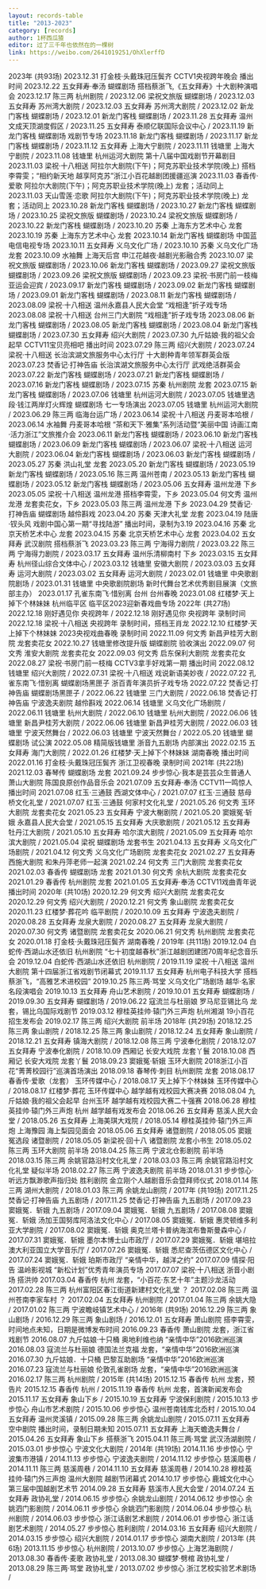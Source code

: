 ```yaml
---
layout: records-table
title: "2013-2023"
category: [records]
author: 1杯西瓜猹
editor: 过了三千年也依然在的一棵树
link: https://weibo.com/2641019251/OhXlerffD
---
```


<tr>
<td colspan="4" style="text-align: left;" class="font-weight-bold text-danger">2023年 (共93场)</td>
<tr>

<tr>
<td>2023.12.31</td>
<td>打金枝·头戴珠冠压鬓齐</td>
<td>CCTV1央视跨年晚会</td>
<td>播出时间</td>
</tr>

<tr>
<td>2023.12.22</td>
<td>五女拜寿·奉汤</td>
<td>蝴蝶剧场</td>
<td>搭档蔡浙飞,《五女拜寿》十大剧种演唱会</td>
</tr>

<tr>
<td>2023.12.17</td>
<td>陈三两</td>
<td>杭州剧院</td>
<td>/</td>
</tr>

<tr>
<td>2023.12.06</td>
<td>梁祝文旅版</td>
<td>蝴蝶剧场</td>
<td>/</td>
</tr>

<tr>
<td>2023.12.03</td>
<td>五女拜寿</td>
<td>苏州湾大剧院</td>
<td>/</td>
</tr>

<tr>
<td>2023.12.03</td>
<td>五女拜寿</td>
<td>苏州湾大剧院</td>
<td>/</td>
</tr>

<tr>
<td>2023.12.02</td>
<td>新龙门客栈</td>
<td>蝴蝶剧场</td>
<td>/</td>
</tr>

<tr>
<td>2023.12.01</td>
<td>新龙门客栈</td>
<td>蝴蝶剧场</td>
<td>/</td>
</tr>

<tr>
<td>2023.11.28</td>
<td>五女拜寿</td>
<td>温州文成天顶湖度假区</td>
<td>/</td>
</tr>

<tr>
<td>2023.11.25</td>
<td>五女拜寿</td>
<td>泰顺亿联国际会议中心</td>
<td>/</td>
</tr>

<tr>
<td>2023.11.19</td>
<td>新龙门客栈</td>
<td>蝴蝶剧场</td>
<td>戏剧节专场</td>
</tr>

<tr>
<td>2023.11.18</td>
<td>新龙门客栈</td>
<td>蝴蝶剧场</td>
<td>/</td>
</tr>

<tr>
<td>2023.11.17</td>
<td>新龙门客栈</td>
<td>蝴蝶剧场</td>
<td>/</td>
</tr>

<tr>
<td>2023.11.12</td>
<td>五女拜寿</td>
<td>上海大宁剧院</td>
<td>/</td>
</tr>

<tr>
<td>2023.11.11</td>
<td>钱塘里</td>
<td>上海大宁剧院</td>
<td>/</td>
</tr>

<tr>
<td>2023.11.08</td>
<td>钱塘里</td>
<td>杭州运河大剧院</td>
<td>第十八届中国戏剧节开幕剧目</td>
</tr>

<tr>
<td>2023.11.03</td>
<td>梁祝·十八相送</td>
<td>阿拉尔大剧院(下午)；阿克苏职业技术学院(晚上)</td>
<td>搭档李霄雯；“相约新天地 越享阿克苏”浙江小百花越剧团援疆巡演</td>
</tr>

<tr>
<td>2023.11.03</td>
<td>春香传·爱歌</td>
<td>阿拉尔大剧院(下午)；阿克苏职业技术学院(晚上)</td>
<td>龙套；活动同上</td>
</tr>

<tr>
<td>2023.11.03</td>
<td>天山雪莲·恋歌</td>
<td>阿拉尔大剧院(下午)；阿克苏职业技术学院(晚上)</td>
<td>龙套；活动同上</td>
</tr>

<tr>
<td>2023.10.28</td>
<td>新龙门客栈</td>
<td>蝴蝶剧场</td>
<td>/</td>
</tr>

<tr>
<td>2023.10.27</td>
<td>新龙门客栈</td>
<td>蝴蝶剧场</td>
<td>/</td>
</tr>

<tr>
<td>2023.10.25</td>
<td>梁祝文旅版</td>
<td>蝴蝶剧场</td>
<td>/</td>
</tr>

<tr>
<td>2023.10.24</td>
<td>梁祝文旅版</td>
<td>蝴蝶剧场</td>
<td>/</td>
</tr>

<tr>
<td>2023.10.22</td>
<td>新龙门客栈</td>
<td>蝴蝶剧场</td>
<td>/</td>
</tr>

<tr>
<td>2023.10.20</td>
<td>苏秦</td>
<td>上海东方艺术中心</td>
<td>龙套</td>
</tr>

<tr>
<td>2023.10.19</td>
<td>苏秦</td>
<td>上海东方艺术中心</td>
<td>龙套</td>
</tr>

<tr>
<td>2023.10.14</td>
<td>新龙门客栈</td>
<td>蝴蝶剧场</td>
<td>中国蓝电信电视专场</td>
</tr>

<tr>
<td>2023.10.11</td>
<td>五女拜寿</td>
<td>义乌文化广场</td>
<td>/</td>
</tr>

<tr>
<td>2023.10.10</td>
<td>苏秦</td>
<td>义乌文化广场</td>
<td>龙套</td>
</tr>

<tr>
<td>2023.10.09</td>
<td>水袖舞</td>
<td>上海天后宫</td>
<td>申江花越夜·越剧光影融合秀</td>
</tr>

<tr>
<td>2023.10.07</td>
<td>梁祝文旅版</td>
<td>蝴蝶剧场</td>
<td>/</td>
</tr>

<tr>
<td>2023.10.06</td>
<td>新龙门客栈</td>
<td>蝴蝶剧场</td>
<td>/</td>
</tr>

<tr>
<td>2023.09.27</td>
<td>梁祝文旅版</td>
<td>蝴蝶剧场</td>
<td>/</td>
</tr>

<tr>
<td>2023.09.26</td>
<td>梁祝文旅版</td>
<td>蝴蝶剧场</td>
<td>/</td>
</tr>

<tr>
<td>2023.09.23</td>
<td>梁祝·书房门前一枝梅</td>
<td>亚运会迎宾</td>
<td>/</td>
</tr>

<tr>
<td>2023.09.17</td>
<td>新龙门客栈</td>
<td>蝴蝶剧场</td>
<td>/</td>
</tr>

<tr>
<td>2023.09.02</td>
<td>新龙门客栈</td>
<td>蝴蝶剧场</td>
<td>/</td>
</tr>

<tr>
<td>2023.09.01</td>
<td>新龙门客栈</td>
<td>蝴蝶剧场</td>
<td>/</td>
</tr>

<tr>
<td>2023.08.11</td>
<td>新龙门客栈</td>
<td>蝴蝶剧场</td>
<td>/</td>
</tr>

<tr>
<td>2023.08.09</td>
<td>梁祝·十八相送</td>
<td>温州永嘉县人民大会堂</td>
<td>“戏相逢”折子戏专场</td>
</tr>

<tr>
<td>2023.08.08</td>
<td>梁祝·十八相送</td>
<td>台州三门大剧院</td>
<td>“戏相逢”折子戏专场</td>
</tr>

<tr>
<td>2023.08.06</td>
<td>新龙门客栈</td>
<td>蝴蝶剧场</td>
<td>/</td>
</tr>

<tr>
<td>2023.08.05</td>
<td>新龙门客栈</td>
<td>蝴蝶剧场</td>
<td>/</td>
</tr>

<tr>
<td>2023.08.04</td>
<td>新龙门客栈</td>
<td>蝴蝶剧场</td>
<td>/</td>
</tr>

<tr>
<td>2023.07.30</td>
<td>五女拜寿</td>
<td>绍兴大剧院</td>
<td>/</td>
</tr>

<tr>
<td>2023.07.30</td>
<td>九斤姑娘·我的祖父会起早</td>
<td>CCTV11宝贝亮相吧</td>
<td>播出时间</td>
</tr>

<tr>
<td>2023.07.29</td>
<td>陈三两</td>
<td>绍兴大剧院</td>
<td>/</td>
</tr>

<tr>
<td>2023.07.24</td>
<td>梁祝·十八相送</td>
<td>长治滨湖文旅服务中心太行厅</td>
<td>十大剧种青年领军群英会版</td>
</tr>

<tr>
<td>2023.07.23</td>
<td>焚香记·打神告庙</td>
<td>长治滨湖文旅服务中心太行厅</td>
<td>武戏绝活群英会</td>
</tr>

<tr>
<td>2023.07.22</td>
<td>新龙门客栈</td>
<td>蝴蝶剧场</td>
<td>/</td>
</tr>

<tr>
<td>2023.07.21</td>
<td>新龙门客栈</td>
<td>蝴蝶剧场</td>
<td>/</td>
</tr>

<tr>
<td>2023.07.16</td>
<td>新龙门客栈</td>
<td>蝴蝶剧场</td>
<td>/</td>
</tr>

<tr>
<td>2023.07.15</td>
<td>苏秦</td>
<td>杭州剧院</td>
<td>龙套</td>
</tr>

<tr>
<td>2023.07.15</td>
<td>新龙门客栈</td>
<td>蝴蝶剧场</td>
<td>/</td>
</tr>

<tr>
<td>2023.07.06</td>
<td>钱塘里</td>
<td>杭州运河大剧院</td>
<td>/</td>
</tr>

<tr>
<td>2023.07.05</td>
<td>钱塘里选段·钱江两岸灯火辉煌</td>
<td>蝴蝶剧场</td>
<td>七一专场演出</td>
</tr>

<tr>
<td>2023.07.05</td>
<td>钱塘里</td>
<td>杭州运河大剧院</td>
<td>/</td>
</tr>

<tr>
<td>2023.06.29</td>
<td>陈三两</td>
<td>临海台运广场</td>
<td>/</td>
</tr>

<tr>
<td>2023.06.14</td>
<td>梁祝·十八相送</td>
<td>丹麦哥本哈根</td>
<td>/</td>
</tr>

<tr>
<td>2023.06.14</td>
<td>水袖舞</td>
<td>丹麦哥本哈根</td>
<td>“茶和天下·雅集”系列活动暨“美丽中国 诗画江南·活力浙江”文旅推介会</td>
</tr>

<tr>
<td>2023.06.11</td>
<td>新龙门客栈</td>
<td>蝴蝶剧场</td>
<td>/</td>
</tr>

<tr>
<td>2023.06.10</td>
<td>新龙门客栈</td>
<td>蝴蝶剧场</td>
<td>/</td>
</tr>

<tr>
<td>2023.06.09</td>
<td>新龙门客栈</td>
<td>蝴蝶剧场</td>
<td>/</td>
</tr>

<tr>
<td>2023.06.07</td>
<td>梁祝·十八相送</td>
<td>运河大剧院</td>
<td>/</td>
</tr>

<tr>
<td>2023.06.04</td>
<td>新龙门客栈</td>
<td>蝴蝶剧场</td>
<td>/</td>
</tr>

<tr>
<td>2023.06.03</td>
<td>新龙门客栈</td>
<td>蝴蝶剧场</td>
<td>/</td>
</tr>

<tr>
<td>2023.05.27</td>
<td>苏秦</td>
<td>洪山礼堂</td>
<td>龙套</td>
</tr>

<tr>
<td>2023.05.20</td>
<td>新龙门客栈</td>
<td>蝴蝶剧场</td>
<td>/</td>
</tr>

<tr>
<td>2023.05.19</td>
<td>新龙门客栈</td>
<td>蝴蝶剧场</td>
<td>/</td>
</tr>

<tr>
<td>2023.05.16</td>
<td>陈三两</td>
<td>温州苍南</td>
<td>/</td>
</tr>

<tr>
<td>2023.05.13</td>
<td>新龙门客栈</td>
<td>蝴蝶剧场</td>
<td>/</td>
</tr>

<tr>
<td>2023.05.12</td>
<td>新龙门客栈</td>
<td>蝴蝶剧场</td>
<td>/</td>
</tr>

<tr>
<td>2023.05.06</td>
<td>五女拜寿</td>
<td>温州龙港</td>
<td>下乡</td>
</tr>

<tr>
<td>2023.05.05</td>
<td>梁祝·十八相送</td>
<td>温州龙港</td>
<td>搭档李霄雯，下乡</td>
</tr>

<tr>
<td>2023.05.04</td>
<td>何文秀</td>
<td>温州龙港</td>
<td>龙套卖花女，下乡</td>
</tr>

<tr>
<td>2023.05.03</td>
<td>陈三两</td>
<td>温州龙港</td>
<td>下乡</td>
</tr>

<tr>
<td>2023.04.29</td>
<td>焚香记·打神告庙</td>
<td>蝴蝶剧场</td>
<td>越伶斟戏</td>
</tr>

<tr>
<td>2023.04.20</td>
<td>苏秦</td>
<td>天津大礼堂</td>
<td>龙套</td>
</tr>

<tr>
<td>2023.04.19</td>
<td>陆唐·钗头风</td>
<td>戏剧中国心第一期“寻找陆游”</td>
<td>播出时间，录制为3.19</td>
</tr>

<tr>
<td>2023.04.16</td>
<td>苏秦</td>
<td>北京天桥艺术中心</td>
<td>龙套</td>
</tr>

<tr>
<td>2023.04.15</td>
<td>苏秦</td>
<td>北京天桥艺术中心</td>
<td>龙套</td>
</tr>

<tr>
<td>2023.04.02</td>
<td>五女拜寿</td>
<td>武汉剧院</td>
<td>搭档蔡浙飞</td>
</tr>

<tr>
<td>2023.03.23</td>
<td>陈三两</td>
<td>宁海得力剧院</td>
<td>/</td>
</tr>

<tr>
<td>2023.03.22</td>
<td>陈三两</td>
<td>宁海得力剧院</td>
<td>/</td>
</tr>

<tr>
<td>2023.03.17</td>
<td>五女拜寿</td>
<td>温州乐清柳南村</td>
<td>下乡</td>
</tr>

<tr>
<td>2023.03.15</td>
<td>五女拜寿</td>
<td>杭州径山综合文体中心</td>
<td>/</td>
</tr>

<tr>
<td>2023.03.12</td>
<td>钱塘里</td>
<td>安徽大剧院</td>
<td>/</td>
</tr>

<tr>
<td>2023.03.03</td>
<td>五女拜寿</td>
<td>运河大剧院</td>
<td>/</td>
</tr>

<tr>
<td>2023.03.02</td>
<td>五女拜寿</td>
<td>运河大剧院</td>
<td>/</td>
</tr>

<tr>
<td>2023.02.01</td>
<td>钱塘里</td>
<td>中央歌剧院剧场</td>
<td>/</td>
</tr>

<tr>
<td>2023.01.31</td>
<td>钱塘里</td>
<td>中央歌剧院剧场</td>
<td>新时代舞台艺术优秀剧目展演（文旅部主办）</td>
</tr>

<tr>
<td>2023.01.17</td>
<td>孔雀东南飞·惜别离</td>
<td>台州</td>
<td>台州春晚</td>
</tr>

<tr>
<td>2023.01.08</td>
<td>红楼梦·天上掉下个林妹妹</td>
<td>杭州临平区</td>
<td>临平区2023迎新春戏曲专场</td>
</tr>


<tr>
<td colspan="4" style="text-align: left;" class="font-weight-bold text-danger">2022年 (共27场)</td>
<tr>

<tr>
<td>2022.12.18</td>
<td>刚好遇见你</td>
<td>央视跨年</td>
<td>/</td>
</tr>

<tr>
<td>2022.12.18</td>
<td>刚好遇见你</td>
<td>央视跨年</td>
<td>录制时间</td>
</tr>

<tr>
<td>2022.12.18</td>
<td>梁祝·十八相送</td>
<td>央视跨年</td>
<td>录制时间，搭档王肖龙</td>
</tr>

<tr>
<td>2022.12.10</td>
<td>红楼梦·天上掉下个林妹妹</td>
<td>2023央视戏曲春晚</td>
<td>录制时间</td>
</tr>

<tr>
<td>2022.11.09</td>
<td>何文秀</td>
<td>新昌尹桂芳大剧院</td>
<td>龙套卖花女</td>
</tr>

<tr>
<td>2022.10.27</td>
<td>钱塘里修改提升版</td>
<td>蝴蝶剧院</td>
<td>验收演出</td>
</tr>

<tr>
<td>2022.09.07</td>
<td>何文秀</td>
<td>淮安大剧院</td>
<td>龙套卖花女</td>
</tr>

<tr>
<td>2022.09.03</td>
<td>何文秀</td>
<td>启东保利大剧院</td>
<td>龙套卖花女</td>
</tr>

<tr>
<td>2022.08.27</td>
<td>梁祝·书房门前一枝梅</td>
<td>CCTV3拿手好戏第一期</td>
<td>播出时间</td>
</tr>

<tr>
<td>2022.08.12</td>
<td>钱塘里</td>
<td>绍兴大剧院</td>
<td>/</td>
</tr>

<tr>
<td>2022.07.31</td>
<td>梁祝·十八相送</td>
<td>戏说新语美妙夜</td>
<td>/</td>
</tr>

<tr>
<td>2022.07.22</td>
<td>孔雀东南飞·惜别离</td>
<td>蝴蝶剧场黑匣子</td>
<td>浙百青年演员折子戏专场</td>
</tr>

<tr>
<td>2022.07.22</td>
<td>焚香记·打神告庙</td>
<td>蝴蝶剧场黑匣子</td>
<td>/</td>
</tr>

<tr>
<td>2022.06.22</td>
<td>钱塘里</td>
<td>三门大剧院</td>
<td>/</td>
</tr>

<tr>
<td>2022.06.18</td>
<td>焚香记·打神告庙</td>
<td>宁波逸夫剧院</td>
<td>越伶斟戏</td>
</tr>

<tr>
<td>2022.06.14</td>
<td>钱塘里</td>
<td>义乌文化广场剧院</td>
<td>/</td>
</tr>

<tr>
<td>2022.06.11</td>
<td>钱塘里</td>
<td>杭州大剧院</td>
<td>/</td>
</tr>

<tr>
<td>2022.06.10</td>
<td>钱塘里</td>
<td>杭州大剧院</td>
<td>/</td>
</tr>

<tr>
<td>2022.06.06</td>
<td>钱塘里</td>
<td>新昌尹桂芳大剧院</td>
<td>/</td>
</tr>

<tr>
<td>2022.06.06</td>
<td>钱塘里</td>
<td>新昌尹桂芳大剧院</td>
<td>/</td>
</tr>

<tr>
<td>2022.06.03</td>
<td>钱塘里</td>
<td>宁波天然舞台</td>
<td>/</td>
</tr>

<tr>
<td>2022.06.03</td>
<td>钱塘里</td>
<td>宁波天然舞台</td>
<td>/</td>
</tr>

<tr>
<td>2022.05.20</td>
<td>钱塘里</td>
<td>蝴蝶剧场</td>
<td>试公演</td>
</tr>

<tr>
<td>2022.05.08</td>
<td>精简版钱塘里</td>
<td>浙音九五剧场</td>
<td>内部演出</td>
</tr>

<tr>
<td>2022.02.15</td>
<td>五女拜寿</td>
<td>海门大剧院</td>
<td>/</td>
</tr>

<tr>
<td>2022.01.26</td>
<td>红楼梦·天上掉下个林妹妹</td>
<td>湖南春晚</td>
<td>播出时间</td>
</tr>

<tr>
<td>2022.01.16</td>
<td>打金枝·头戴珠冠压鬓齐</td>
<td>浙江卫视春晚</td>
<td>录制时间</td>
</tr>


<tr>
<td colspan="4" style="text-align: left;" class="font-weight-bold text-danger">2021年 (共22场)</td>
<tr>

<tr>
<td>2021.12.03</td>
<td>春琴传</td>
<td>蝴蝶剧场</td>
<td>龙套</td>
</tr>

<tr>
<td>2021.09.24</td>
<td>步步惊心·我本是芸芸众生普通人</td>
<td>萧山大剧院</td>
<td>陈国良原创作品音乐会</td>
</tr>

<tr>
<td>2021.07.09</td>
<td>五女拜寿·奉汤</td>
<td>CCTV11一鸣惊人</td>
<td>播出时间</td>
</tr>

<tr>
<td>2021.07.08</td>
<td>红玉·三通鼓</td>
<td>西湖文体中心</td>
<td>/</td>
</tr>

<tr>
<td>2021.07.07</td>
<td>红玉·三通鼓</td>
<td>慈母桥文化礼堂</td>
<td>/</td>
</tr>

<tr>
<td>2021.07.07</td>
<td>红玉·三通鼓</td>
<td>何家村文化礼堂</td>
<td>/</td>
</tr>

<tr>
<td>2021.05.26</td>
<td>何文秀</td>
<td>玉环大剧院</td>
<td>龙套卖花女</td>
</tr>

<tr>
<td>2021.05.23</td>
<td>五女拜寿</td>
<td>宁波大榭剧院</td>
<td>/</td>
</tr>

<tr>
<td>2021.05.20</td>
<td>窦娥冤·斩娥</td>
<td>永嘉县人民大会堂</td>
<td>/</td>
</tr>

<tr>
<td>2021.05.15</td>
<td>五女拜寿</td>
<td>大庆歌剧院</td>
<td>/</td>
</tr>

<tr>
<td>2021.05.12</td>
<td>五女拜寿</td>
<td>牡丹江大剧院</td>
<td>/</td>
</tr>

<tr>
<td>2021.05.10</td>
<td>五女拜寿</td>
<td>哈尔滨大剧院</td>
<td>/</td>
</tr>

<tr>
<td>2021.05.09</td>
<td>五女拜寿</td>
<td>哈尔滨大剧院</td>
<td>/</td>
</tr>

<tr>
<td>2021.05.04</td>
<td>梁祝</td>
<td>蝴蝶剧场</td>
<td>龙套书生</td>
</tr>

<tr>
<td>2021.04.13</td>
<td>五女拜寿</td>
<td>义乌文化广场剧院</td>
<td>/</td>
</tr>

<tr>
<td>2021.04.12</td>
<td>何文秀</td>
<td>义乌文化广场剧院</td>
<td>龙套卖花女</td>
</tr>

<tr>
<td>2021.02.27</td>
<td>五女拜寿</td>
<td>西施大剧院</td>
<td>和朱丹萍老师一起演</td>
</tr>

<tr>
<td>2021.02.24</td>
<td>何文秀</td>
<td>三门大剧院</td>
<td>龙套卖花女</td>
</tr>

<tr>
<td>2021.02.03</td>
<td>春香传</td>
<td>蝴蝶剧场</td>
<td>龙套</td>
</tr>

<tr>
<td>2021.01.30</td>
<td>何文秀</td>
<td>余杭大剧院</td>
<td>龙套卖花女</td>
</tr>

<tr>
<td>2021.01.29</td>
<td>春香传</td>
<td>杭州剧院</td>
<td>龙套</td>
</tr>

<tr>
<td>2021.01.05</td>
<td>五女拜寿·奉汤</td>
<td>CCTV11戏曲青年说</td>
<td>播出时间</td>
</tr>


<tr>
<td colspan="4" style="text-align: left;" class="font-weight-bold text-danger">2020年 (共10场)</td>
<tr>

<tr>
<td>2020.12.29</td>
<td>何文秀</td>
<td>绍兴大剧院</td>
<td>龙套卖花女</td>
</tr>

<tr>
<td>2020.12.29</td>
<td>何文秀</td>
<td>绍兴大剧院</td>
<td>/</td>
</tr>

<tr>
<td>2020.12.21</td>
<td>何文秀</td>
<td>象山剧院</td>
<td>龙套卖花女</td>
</tr>

<tr>
<td>2020.11.23</td>
<td>红楼梦·葬花吟</td>
<td>临平剧院</td>
<td>/</td>
</tr>

<tr>
<td>2020.10.09</td>
<td>五女拜寿</td>
<td>宁波逸夫剧院</td>
<td>/</td>
</tr>

<tr>
<td>2020.08.28</td>
<td>五女拜寿</td>
<td>龙泉大剧院</td>
<td>/</td>
</tr>

<tr>
<td>2020.08.27</td>
<td>五女拜寿</td>
<td>龙泉大剧院</td>
<td>/</td>
</tr>

<tr>
<td>2020.07.30</td>
<td>何文秀</td>
<td>诸暨剧院</td>
<td>龙套卖花女</td>
</tr>

<tr>
<td>2020.06.21</td>
<td>何文秀</td>
<td>杭州剧院</td>
<td>龙套卖花女</td>
</tr>

<tr>
<td>2020.01.18</td>
<td>打金枝·头戴珠冠压鬓齐</td>
<td>湖南春晚</td>
<td>/</td>
</tr>


<tr>
<td colspan="4" style="text-align: left;" class="font-weight-bold text-danger">2019年 (共11场)</td>
<tr>

<tr>
<td>2019.12.04</td>
<td>白蛇传·西湖山水还依旧</td>
<td>杭州剧院</td>
<td>“七十初度越春秋”浙江越剧团建团70周年纪念音乐会</td>
</tr>

<tr>
<td>2019.12.04</td>
<td>白蛇传·西湖山水还依旧</td>
<td>杭州剧院</td>
<td>/</td>
</tr>

<tr>
<td>2019.11.19</td>
<td>梁祝·十八相送</td>
<td>温州大剧院</td>
<td>第十四届浙江省戏剧节闭幕式</td>
</tr>

<tr>
<td>2019.11.17</td>
<td>五女拜寿</td>
<td>杭州电子科技大学</td>
<td>搭档蔡浙飞，“高雅艺术进校园”</td>
</tr>

<tr>
<td>2019.10.25</td>
<td>陈三两·骂堂</td>
<td>义乌文化广场剧场</td>
<td>越华·名家名段演唱会</td>
</tr>

<tr>
<td>2019.10.13</td>
<td>五女拜寿</td>
<td>舟山艺术剧院</td>
<td>/</td>
</tr>

<tr>
<td>2019.10.01</td>
<td>五女拜寿</td>
<td>蝴蝶剧场</td>
<td>/</td>
</tr>

<tr>
<td>2019.09.30</td>
<td>五女拜寿</td>
<td>蝴蝶剧场</td>
<td>/</td>
</tr>

<tr>
<td>2019.06.22</td>
<td>寇流兰与杜丽娘</td>
<td>罗马尼亚锡比乌</td>
<td>龙套，锡比乌国际戏剧节</td>
</tr>

<tr>
<td>2019.03.12</td>
<td>穆桂英挂帅·辕门外三声炮</td>
<td>杭州湘湖</td>
<td>19小百花招生发布会</td>
</tr>

<tr>
<td>2019.02.17</td>
<td>陈三两</td>
<td>绍兴大剧院</td>
<td>前半场</td>
</tr>


<tr>
<td colspan="4" style="text-align: left;" class="font-weight-bold text-danger">2018年 (共29场)</td>
<tr>

<tr>
<td>2018.12.25</td>
<td>陈三两</td>
<td>象山剧院</td>
<td>/</td>
</tr>

<tr>
<td>2018.12.25</td>
<td>陈三两</td>
<td>象山剧院</td>
<td>/</td>
</tr>

<tr>
<td>2018.12.24</td>
<td>五女拜寿</td>
<td>象山剧院</td>
<td>/</td>
</tr>

<tr>
<td>2018.12.21</td>
<td>五女拜寿</td>
<td>镇海大剧院</td>
<td>/</td>
</tr>

<tr>
<td>2018.12.08</td>
<td>陈三两</td>
<td>宁波奉化剧院</td>
<td>/</td>
</tr>

<tr>
<td>2018.12.07</td>
<td>五女拜寿</td>
<td>宁波奉化剧院</td>
<td>/</td>
</tr>

<tr>
<td>2018.10.09</td>
<td>西厢记</td>
<td>长安大戏院</td>
<td>龙套丫鬟</td>
</tr>

<tr>
<td>2018.10.08</td>
<td>西厢记</td>
<td>长安大戏院</td>
<td>龙套丫鬟</td>
</tr>

<tr>
<td>2018.09.23</td>
<td>窦娥冤·斩娥</td>
<td>玉环大剧院</td>
<td>2018浙江小百花“菁菁校园行”巡演首场演出</td>
</tr>

<tr>
<td>2018.09.18</td>
<td>春琴传·刺目</td>
<td>杭州剧院</td>
<td>龙套</td>
</tr>

<tr>
<td>2018.08.17</td>
<td>春香传·爱歌（龙套）</td>
<td>玉环传媒中心</td>
<td>/</td>
</tr>

<tr>
<td>2018.08.17</td>
<td>天上掉下个林妹妹</td>
<td>玉环传媒中心</td>
<td>/</td>
</tr>

<tr>
<td>2018.08.17</td>
<td>红楼梦·葬花</td>
<td>玉环传媒中心</td>
<td>越学越有戏校园大赛决赛</td>
</tr>

<tr>
<td>2018.08.04</td>
<td>九斤姑娘·我的祖父会起早</td>
<td>台州玉环</td>
<td>越学越有戏校园大赛二十强赛</td>
</tr>

<tr>
<td>2018.06.28</td>
<td>穆桂英挂帅·辕门外三声炮</td>
<td>杭州</td>
<td>越学越有戏发布会</td>
</tr>

<tr>
<td>2018.06.26</td>
<td>五女拜寿</td>
<td>慈溪人民大会堂</td>
<td>/</td>
</tr>

<tr>
<td>2018.05.26</td>
<td>五女拜寿</td>
<td>上海美琪大戏院</td>
<td>/</td>
</tr>

<tr>
<td>2018.05.14</td>
<td>穆桂英挂帅·辕门外三声炮</td>
<td>上海豫园</td>
<td>海上梨园见面会</td>
</tr>

<tr>
<td>2018.05.06</td>
<td>五女拜寿</td>
<td>诸暨剧院</td>
<td>/</td>
</tr>

<tr>
<td>2018.05.05</td>
<td>窦娥冤选段</td>
<td>诸暨剧院</td>
<td>/</td>
</tr>

<tr>
<td>2018.05.05</td>
<td>新梁祝·回十八</td>
<td>诸暨剧院</td>
<td>龙套小书生</td>
</tr>

<tr>
<td>2018.05.02</td>
<td>陈三两</td>
<td>玉环大剧院</td>
<td>前半场</td>
</tr>

<tr>
<td>2018.04.25</td>
<td>陈三两</td>
<td>宁波北仓影剧院</td>
<td>前半场</td>
</tr>

<tr>
<td>2018.03.15</td>
<td>陈三两</td>
<td>余姚官路沿村文化礼堂</td>
<td>/</td>
</tr>

<tr>
<td>2018.03.03</td>
<td>陈三两</td>
<td>余姚官路沿村文化礼堂</td>
<td>疑似半场</td>
</tr>

<tr>
<td>2018.02.27</td>
<td>陈三两</td>
<td>宁波逸夫剧院</td>
<td>前半场</td>
</tr>

<tr>
<td>2018.01.31</td>
<td>步步惊心·听远方飘渺歌声指归处</td>
<td>胜利剧院</td>
<td>金立刚个人越剧音乐会暨拜师仪式</td>
</tr>

<tr>
<td>2018.01.14</td>
<td>陈三两</td>
<td>湖州大剧院</td>
<td>/</td>
</tr>

<tr>
<td>2018.01.03</td>
<td>陈三两</td>
<td>余姚龙山剧院</td>
<td>/</td>
</tr>


<tr>
<td colspan="4" style="text-align: left;" class="font-weight-bold text-danger">2017年 (共19场)</td>
<tr>

<tr>
<td>2017.11.25</td>
<td>焚香记·打神告庙</td>
<td>九五剧场</td>
<td>/</td>
</tr>

<tr>
<td>2017.11.25</td>
<td>焚香记·打神告庙</td>
<td>九五剧场</td>
<td>/</td>
</tr>

<tr>
<td>2017.09.23</td>
<td>窦娥冤．斩娥</td>
<td>九五剧场</td>
<td>/</td>
</tr>

<tr>
<td>2017.09.04</td>
<td>窦娥冤．斩娥</td>
<td>九五剧场</td>
<td>/</td>
</tr>

<tr>
<td>2017.08.08</td>
<td>窦娥冤．斩娥</td>
<td>汤加王国努库阿洛法文化中心</td>
<td>/</td>
</tr>

<tr>
<td>2017.08.05</td>
<td>窦娥冤．斩娥</td>
<td>惠灵顿维多利亚大学剧院</td>
<td>/</td>
</tr>

<tr>
<td>2017.08.02</td>
<td>窦娥冤．斩娥</td>
<td>奥克兰塔卡普纳海滨布鲁斯曼森中心</td>
<td>/</td>
</tr>

<tr>
<td>2017.07.31</td>
<td>窦娥冤．斩娥</td>
<td>墨尔本博士山市政厅</td>
<td>/</td>
</tr>

<tr>
<td>2017.07.29</td>
<td>窦娥冤．斩娥</td>
<td>堪培拉澳大利亚国立大学音乐厅</td>
<td>/</td>
</tr>

<tr>
<td>2017.07.26</td>
<td>窦娥冤．斩娥</td>
<td>悉尼查茨伍德区文化中心</td>
<td>/</td>
</tr>

<tr>
<td>2017.07.24</td>
<td>窦娥冤．斩娥</td>
<td>珀斯市政厅</td>
<td>“亲情中华，越洋之约”</td>
</tr>

<tr>
<td>2017.07.09</td>
<td>情探·阳告</td>
<td>温岭影视城</td>
<td>“新松计划”优秀青年演员专场</td>
</tr>

<tr>
<td>2017.07.07</td>
<td>梁祝·十八相送</td>
<td>浙音小剧场</td>
<td>搭洪帅</td>
</tr>

<tr>
<td>2017.03.04</td>
<td>春香传</td>
<td>杭州</td>
<td>龙套，“小百花·东艺十年”主题沙龙活动</td>
</tr>

<tr>
<td>2017.02.28</td>
<td>陈三两</td>
<td>杭州富阳区春江街道新建村文化礼堂</td>
<td>？</td>
</tr>

<tr>
<td>2017.02.08</td>
<td>陈三两</td>
<td>温州苍南李家车村</td>
<td>？</td>
</tr>

<tr>
<td>2017.02.04</td>
<td>五女拜寿</td>
<td>杭州剧院</td>
<td>/</td>
</tr>

<tr>
<td>2017.01.04</td>
<td>陈三两</td>
<td>余姚大隐</td>
<td>/</td>
</tr>

<tr>
<td>2017.01.02</td>
<td>陈三两</td>
<td>宁波瞻岐镇艺术中心</td>
<td>/</td>
</tr>


<tr>
<td colspan="4" style="text-align: left;" class="font-weight-bold text-danger">2016年 (共9场)</td>
<tr>

<tr>
<td>2016.12.29</td>
<td>陈三两</td>
<td>象山剧场</td>
<td>/</td>
</tr>

<tr>
<td>2016.12.29</td>
<td>陈三两</td>
<td>象山剧场</td>
<td>/</td>
</tr>

<tr>
<td>2016.12.01</td>
<td>五女拜寿</td>
<td>萧山剧院</td>
<td>搭李霄雯，时间地点未知，日期是微博发布时间</td>
</tr>

<tr>
<td>2016.09.23</td>
<td>春香传</td>
<td>萧山剧院</td>
<td>龙套，浙江省戏剧节</td>
</tr>

<tr>
<td>2016.08.07</td>
<td>九斤姑娘·十只桶</td>
<td>奥地利维也纳</td>
<td>“亲情中华”2016欧洲巡演</td>
</tr>

<tr>
<td>2016.08.03</td>
<td>寇流兰与杜丽娘</td>
<td>德国法兰克福</td>
<td>龙套，“亲情中华”2016欧洲巡演</td>
</tr>

<tr>
<td>2016.07.30</td>
<td>九斤姑娘．十只桶</td>
<td>巴黎互助剧场</td>
<td>“亲情中华”2016欧洲巡演</td>
</tr>

<tr>
<td>2016.07.23</td>
<td>寇流兰与杜丽娘</td>
<td>伦敦孔雀剧场</td>
<td>龙套，“亲情中华”2016欧洲巡演</td>
</tr>

<tr>
<td>2016.02.17</td>
<td>陈三两</td>
<td>杭州剧院</td>
<td>/</td>
</tr>


<tr>
<td colspan="4" style="text-align: left;" class="font-weight-bold text-danger">2015年 (共14场)</td>
<tr>

<tr>
<td>2015.12.15</td>
<td>春香传</td>
<td>杭州</td>
<td>龙套，预告片</td>
</tr>

<tr>
<td>2015.12.15</td>
<td>春香传</td>
<td>杭州</td>
<td>/</td>
</tr>

<tr>
<td>2015.11.19</td>
<td>春香传</td>
<td>杭州</td>
<td>龙套，首演新闻发布会</td>
</tr>

<tr>
<td>2015.11.17</td>
<td>五女拜寿</td>
<td>象山下乡</td>
<td>/</td>
</tr>

<tr>
<td>2015.10.19</td>
<td>五女拜寿</td>
<td>宁波保利剧院</td>
<td>/</td>
</tr>

<tr>
<td>2015.10.13</td>
<td>步步惊心</td>
<td>舟山市艺术剧院</td>
<td>/</td>
</tr>

<tr>
<td>2015.10.06</td>
<td>步步惊心</td>
<td>温州苍南钱库北岙村</td>
<td>/</td>
</tr>

<tr>
<td>2015.10.04</td>
<td>五女拜寿</td>
<td>温州灵溪镇</td>
<td>/</td>
</tr>

<tr>
<td>2015.09.28</td>
<td>陈三两</td>
<td>余姚龙山剧院</td>
<td>/</td>
</tr>

<tr>
<td>2015.07.11</td>
<td>五女拜寿</td>
<td>空中剧院</td>
<td>播出时间，录制日期未知</td>
</tr>

<tr>
<td>2015.07.11</td>
<td>五女拜寿</td>
<td>上海天蟾逸夫舞台</td>
<td>/</td>
</tr>

<tr>
<td>2015.04.26</td>
<td>五女拜寿</td>
<td>象山下乡</td>
<td>搭蔡浙飞</td>
</tr>

<tr>
<td>2015.04.11</td>
<td>陈三两·骂堂</td>
<td>武汉汤湖剧院</td>
<td>/</td>
</tr>

<tr>
<td>2015.03.01</td>
<td>步步惊心</td>
<td>宁波文化大剧院</td>
<td>/</td>
</tr>


<tr>
<td colspan="4" style="text-align: left;" class="font-weight-bold text-danger">2014年 (共19场)</td>
<tr>

<tr>
<td>2014.11.16</td>
<td>步步惊心</td>
<td>宁波集市港镇</td>
<td>/</td>
</tr>

<tr>
<td>2014.11.13</td>
<td>步步惊心</td>
<td>宁波逸夫剧院</td>
<td>/</td>
</tr>

<tr>
<td>2014.11.12</td>
<td>步步惊心</td>
<td>慈溪周巷</td>
<td>/</td>
</tr>

<tr>
<td>2014.11.11</td>
<td>陈三两</td>
<td>慈溪周巷</td>
<td>/</td>
</tr>

<tr>
<td>2014.11.10</td>
<td>五女拜寿</td>
<td>慈溪周巷</td>
<td>/</td>
</tr>

<tr>
<td>2014.10.28</td>
<td>穆桂英挂帅·辕门外三声炮</td>
<td>温州大剧院</td>
<td>越剧节闭幕式</td>
</tr>

<tr>
<td>2014.10.17</td>
<td>步步惊心</td>
<td>鹿城文化中心</td>
<td>第三届中国越剧艺术节</td>
</tr>

<tr>
<td>2014.09.28</td>
<td>五女拜寿</td>
<td>慈溪市人民大会堂</td>
<td>/</td>
</tr>

<tr>
<td>2014.07.24</td>
<td>五女拜寿</td>
<td>政协礼堂</td>
<td>/</td>
</tr>

<tr>
<td>2014.06.15</td>
<td>步步惊心</td>
<td>余姚龙山剧院</td>
<td>/</td>
</tr>

<tr>
<td>2014.06.12</td>
<td>步步惊心</td>
<td>余姚泗门影剧院</td>
<td>/</td>
</tr>

<tr>
<td>2014.06.11</td>
<td>步步惊心</td>
<td>余姚泗门影剧院</td>
<td>/</td>
</tr>

<tr>
<td>2014.06.04</td>
<td>步步惊心</td>
<td>杭州剧院</td>
<td>/</td>
</tr>

<tr>
<td>2014.06.03</td>
<td>步步惊心</td>
<td>浙江话剧艺术剧院</td>
<td>/</td>
</tr>

<tr>
<td>2014.06.01</td>
<td>步步惊心</td>
<td>浙江话剧艺术剧院</td>
<td>/</td>
</tr>

<tr>
<td>2014.05.27</td>
<td>步步惊心</td>
<td>胜利剧院</td>
<td>/</td>
</tr>

<tr>
<td>2014.03.16</td>
<td>五女拜寿</td>
<td>绍兴大剧院</td>
<td>/</td>
</tr>

<tr>
<td>2014.03.15</td>
<td>步步惊心</td>
<td>绍兴大剧院</td>
<td>/</td>
</tr>

<tr>
<td>2014.01.17</td>
<td>步步惊心</td>
<td>湖南大剧院</td>
<td>/</td>
</tr>


<tr>
<td colspan="4" style="text-align: left;" class="font-weight-bold text-danger">2013年 (共6场)</td>
<tr>

<tr>
<td>2013.11.15</td>
<td>步步惊心</td>
<td>杭州剧院</td>
<td>/</td>
</tr>

<tr>
<td>2013.10.07</td>
<td>步步惊心</td>
<td>上海艺海剧院</td>
<td>/</td>
</tr>

<tr>
<td>2013.08.30</td>
<td>春香传·麦歌</td>
<td>政协礼堂</td>
<td>/</td>
</tr>

<tr>
<td>2013.08.30</td>
<td>蝴蝶梦·劈棺</td>
<td>政协礼堂</td>
<td>/</td>
</tr>

<tr>
<td>2013.08.29</td>
<td>陈三两·骂堂</td>
<td>政协礼堂</td>
<td>/</td>
</tr>

<tr>
<td>2013.07.02</td>
<td>步步惊心</td>
<td>浙江艺校实验艺术剧场</td>
<td>/</td>
</tr>

